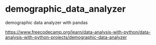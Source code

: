# demographic_data_analyzer
demographic data analyzer with pandas

https://www.freecodecamp.org/learn/data-analysis-with-python/data-analysis-with-python-projects/demographic-data-analyzer
